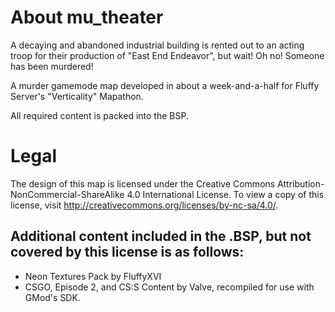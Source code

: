 # About mu_theater
A decaying and abandoned industrial building is rented out to an acting troop for their production of "East End Endeavor", but wait! Oh no! Someone has been murdered!

A murder gamemode map developed in about a week-and-a-half for Fluffy Server's "Verticality" Mapathon.

All required content is packed into the BSP.

# Legal
The design of this map is licensed under the Creative Commons Attribution-NonCommercial-ShareAlike 4.0 International License. To view a copy of this license, visit http://creativecommons.org/licenses/by-nc-sa/4.0/.

## Additional content included in the .BSP, but not covered by this license is as follows:
- Neon Textures Pack by FluffyXVI
- CSGO, Episode 2, and CS:S Content by Valve, recompiled for use with GMod's SDK.
